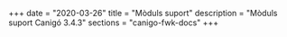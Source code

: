 +++
date        = "2020-03-26"
title       = "Mòduls suport"
description = "Mòduls suport Canigó 3.4.3"
sections    = "canigo-fwk-docs"
+++